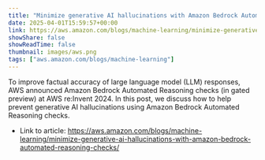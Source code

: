 ```yaml
---
title: "Minimize generative AI hallucinations with Amazon Bedrock Automated Reasoning checks"
date: 2025-04-01T15:59:57+00:00
link: https://aws.amazon.com/blogs/machine-learning/minimize-generative-ai-hallucinations-with-amazon-bedrock-automated-reasoning-checks/
showShare: false
showReadTime: false
thumbnail: images/aws.png
tags: ["aws.amazon.com/blogs/machine-learning"]
---
```

To improve factual accuracy of large language model (LLM) responses, AWS announced Amazon Bedrock Automated Reasoning checks (in gated preview) at AWS re:Invent 2024. In this post, we discuss how to help prevent generative AI hallucinations using Amazon Bedrock Automated Reasoning checks.

- Link to article: https://aws.amazon.com/blogs/machine-learning/minimize-generative-ai-hallucinations-with-amazon-bedrock-automated-reasoning-checks/